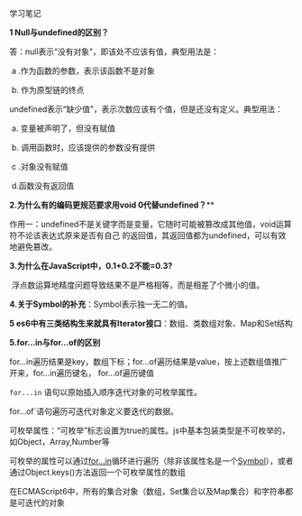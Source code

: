 学习笔记

**1 Null与undefined的区别？**

   答：null表示“没有对象”，即该处不应该有值，典型用法是：

​           a .作为函数的参数，表示该函数不是对象

​           b. 作为原型链的终点

​           undefined表示“缺少值”，表示次数应该有个值，但是还没有定义。典型用法：

​           a. 变量被声明了，但没有赋值

​           b. 调用函数时，应该提供的参数没有提供

​           c .对象没有赋值

​            d.函数没有返回值

**2.为什么有的编码更规范要求用void 0代替undefined？****

作用一：undefined不是关键字而是变量，它随时可能被篡改成其他值，void运算符不论该表达式原来是否有自己    的返回值，其返回值都为undefined，可以有效地避免篡改。

**3.为什么在JavaScript中，0.1+0.2不能=0.3?**

​    浮点数运算地精度问题导致结果不是严格相等，而是相差了个微小的值。

 **4.关于Symbol的补充**：Symbol表示独一无二的值。

**5 es6中有三类结构生来就具有Iterator接口**：数组、类数组对象、Map和Set结构

**5.for...in与for...of的区别**

   for...in遍历结果是key，数组下标；for...of遍历结果是value，按上述数组值推广开来，for...in遍历键名，  for...of遍历键值

  `for...in` 语句以原始插入顺序迭代对象的可枚举属性。

   for...of`语句遍历可迭代对象定义要迭代的数据。

   可枚举属性：“可枚举”标志设置为true的属性。js中基本包装类型是不可枚举的，如Object，Array,Number等

   可枚举的属性可以通过[for...in](https://links.jianshu.com/go?to=https%3A%2F%2Flink.zhihu.com%2F%3Ftarget%3Dhttps%3A%2F%2Fdeveloper.mozilla.org%2Fen-US%2Fdocs%2FWeb%2FJavaScript%2FReference%2FStatements%2Ffor...in)循环进行遍历（除非该属性名是一个[Symbol](https://links.jianshu.com/go?to=https%3A%2F%2Flink.zhihu.com%2F%3Ftarget%3Dhttps%3A%2F%2Fdeveloper.mozilla.org%2Fen-US%2Fdocs%2FWeb%2FJavaScript%2FReference%2FGlobal_Objects%2FSymbol)），或者通过Object.keys()方法返回一个可枚举属性的数组

   在ECMAScript6中，所有的集合对象（数组，Set集合以及Map集合）和字符串都是可迭代的对象